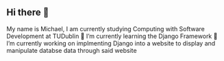 ## Hi there 👋
My name is Michael, I am currently studying Computing with Software Development at TUDublin
🌱 I’m currently learning the Django Framework
🔭 I’m currently working on implmenting Django into a website to display and manipulate databse data through said website
<!--
**Mick-Murp/Mick-Murp** is a ✨ _special_ ✨ repository because its `README.md` (this file) appears on your GitHub profile.

Here are some ideas to get you started:

- 🔭 I’m currently working on ...
- 🌱 I’m currently learning ...
- 👯 I’m looking to collaborate on ...
- 🤔 I’m looking for help with ...
- 💬 Ask me about ...
- 📫 How to reach me: ...
- 😄 Pronouns: ...
- ⚡ Fun fact: ...
-->
